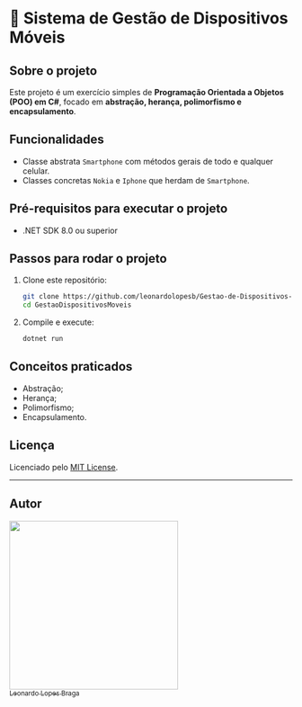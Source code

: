 # 📱 Sistema de Gestão de Dispositivos Móveis

## Sobre o projeto
Este projeto é um exercício simples de **Programação Orientada a Objetos (POO) em C#**, focado em **abstração, herança, polimorfismo e encapsulamento**.

## Funcionalidades
- Classe abstrata `Smartphone` com métodos gerais de todo e qualquer celular.
- Classes concretas `Nokia` e `Iphone` que herdam de `Smartphone`.

## Pré-requisitos para executar o projeto
- .NET SDK 8.0 ou superior

## Passos para rodar o projeto
1. Clone este repositório:
   ```bash
   git clone https://github.com/leonardolopesb/Gestao-de-Dispositivos-Moveis.git
   cd GestaoDispositivosMoveis
   ```
2. Compile e execute:
   ```bash
   dotnet run
   ```


## Conceitos praticados
- Abstração;
- Herança;
- Polimorfismo;
- Encapsulamento.

## Licença

Licenciado pelo [MIT License](./LICENSE).

---

## Autor

[<img src='https://avatars.githubusercontent.com/u/54039202?v=4' width = 300><br><sub>Leonardo Lopes Braga</sub>](https://github.com/leonardolopesb) 

